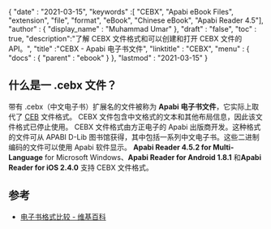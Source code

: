 {
  "date" : "2021-03-15",
  "keywords" :[ "CEBX", "Apabi eBook Files", "extension", "file", "format", "eBook", "Chinese eBook", "Apabi Reader 4.5"],
  "author" : {
    "display_name" : "Muhammad Umar"
},
  "draft" : "false",
  "toc" : true,
  "description":"了解 CEBX 文件格式和可以创建和打开 CEBX 文件的 API。",
  "title" :"CEBX - Apabi 电子书文件",
  "linktitle" : "CEBX",
  "menu" : {
    "docs" : {
      "parent" : "ebook"
}
},
  "lastmod" : "2021-03-15"
}

## 什么是一 .cebx 文件？

带有 .cebx（中文电子书）扩展名的文件被称为 **Apabi 电子书文件**，它实际上取代了 [CEB](/zh/ebook/ceb/) 文件格式。 CEBX 文件包含中文格式的文本和其他布局信息，因此该文件格式已停止使用。 CEBX 文件格式由方正电子的 Apabi 出版商开发。这种格式的文件可从 APABI D-Lib 图书馆获得，其中包括一系列中文电子书。这些二进制编码的文件可以使用 Apabi 软件显示。 **Apabi Reader 4.5.2 for Multi-Language** for Microsoft Windows、**Apabi Reader for Android 1.8.1** 和**Apabi Reader for iOS 2.4.0** 支持 CEBX 文件格式。

## 参考

* [电子书格式比较 - 维基百科](https://en.wikipedia.org/wiki/Comparison_of_e-book_formats)


